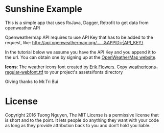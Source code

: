 # Sunshine Example
This is a simple app that uses RxJava, Dagger, Retrofit to get data from openweather API

Openweathermap API requires to use API Key that has to be added to the request, like:
http://api.openweathermap.org/......&APPID={API_KEY}

In the tutorial below we assume you have the API Key and you append it to the url. You can obtain one by signing up at the [OpenWeatherMap website]( https://home.openweathermap.org/users/sign_up "OpenWeatherMap website").

**Icons**: The weather icons font created by [Erik Flowers](https://github.com/erikflowers/weather-icons). Copy [weathericons-regular-webfont.ttf](https://github.com/erikflowers/weather-icons/blob/master/fonts/weathericons-regular-webfont.ttf?raw=true) to your project's assets/fonts directory

Giving thanks to Mr.Tri Bui

# License
Copyright 2016 Tuong Nguyen, The MIT License is a permissive license that is short and to the point. It lets people do anything they want with your code as long as they provide attribution back to you and don’t hold you liable.
